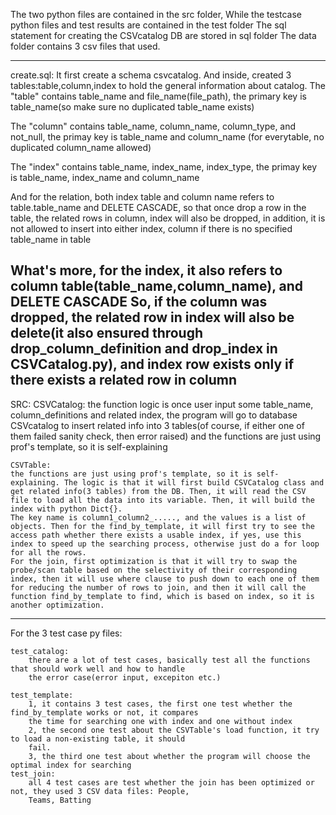 The two python files are contained in the src folder,
While the testcase python files and test results are contained in the test folder
The sql statement for creating the CSVcatalog DB are stored in sql folder
The data folder contains 3 csv files that used. 

----------------------------------------------------------------------------------------------
create.sql:
It first create a schema csvcatalog. And inside, created 3 tables:table,column,index
to hold the general information about catalog. 
The "table" contains table_name and file_name(file_path), 
    the primary key is table_name(so make sure no duplicated table_name exists)

The "column" contains table_name, column_name, column_type, and not_null,
    the primay key is table_name and column_name (for everytable, no duplicated column_name allowed)

The "index" contains table_name, index_name, index_type,
    the primay key is table_name, index_name and column_name

And for the relation, both index table and column name refers to table.table_name and DELETE CASCADE,
so that once drop a row in the table, the related rows in column, index will also be dropped, in addition,
it is not allowed to insert into either index, column if there is no specified table_name in table

What's more, for the index, it also refers to column table(table_name,column_name), and DELETE CASCADE
So, if the column was dropped, the related row in index will also be delete(it also ensured through drop_column_definition and drop_index in CSVCatalog.py), 
and index row exists only if there exists a related row in column
----------------------------------------------------------------------------------------------
SRC:
    CSVCatalog:
    the function logic is once user input some table_name, column_definitions and related index, the program will
    go to database CSVcatalog to insert related info into 3 tables(of course, if either one of them failed sanity
    check, then error raised)
    and the functions are just using prof's template, so it is self-explaining

    CSVTable:
    the functions are just using prof's template, so it is self-explaining. The logic is that it will first build CSVCatalog class and get related info(3 tables) from the DB. Then, it will read the CSV file to load all the data into its variable. Then, it will build the index with python Dict{}.
    The key name is column1_column2_....., and the values is a list of objects. Then for the find_by_template, it will first try to see the access path whether there exists a usable index, if yes, use this index to speed up the searching process, otherwise just do a for loop for all the rows. 
    For the join, first optimization is that it will try to swap the probe/scan table based on the selectivity of their corresponding index, then it will use where clause to push down to each one of them for reducing the number of rows to join, and then it will call the function find_by_template to find, which is based on index, so it is another optimization. 

-----------------------------------------------------------------------------------------------
For the 3 test case py files:

    test_catalog:
        there are a lot of test cases, basically test all the functions that should work well and how to handle
        the error case(error input, excepiton etc.)

    test_template: 
        1, it contains 3 test cases, the first one test whether the find_by_template works or not, it compares
        the time for searching one with index and one without index
        2, the second one test about the CSVTable's load function, it try to load a non-existing table, it should
        fail.
        3, the third one test about whether the program will choose the optimal index for searching
    test_join:
        all 4 test cases are test whether the join has been optimized or not, they used 3 CSV data files: People,
        Teams, Batting
